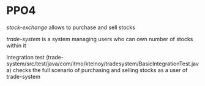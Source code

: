 # PPO4

*stock-exchange* allows to purchase and sell stocks

*trade-system* is a system managing users who can own number of stocks within it

Integration test (trade-system/src/test/java/com/itmo/ktelnoy/tradesystem/BasicIntegrationTest.java) checks the full scenario of purchasing and selling stocks as a user of trade-system
